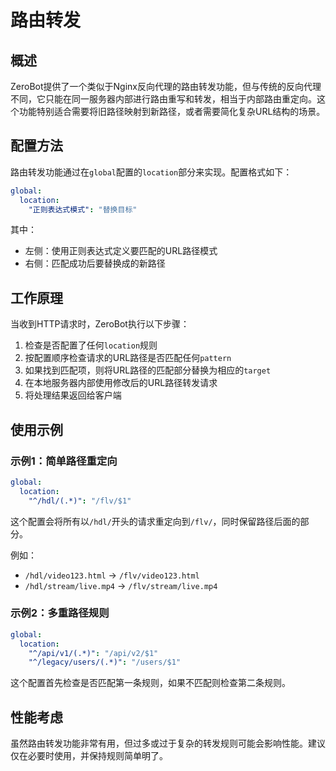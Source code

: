 # 路由转发

## 概述

ZeroBot提供了一个类似于Nginx反向代理的路由转发功能，但与传统的反向代理不同，它只能在同一服务器内部进行路由重写和转发，相当于内部路由重定向。这个功能特别适合需要将旧路径映射到新路径，或者需要简化复杂URL结构的场景。

## 配置方法

路由转发功能通过在`global`配置的`location`部分来实现。配置格式如下：

```yaml
global:
  location:
    "正则表达式模式": "替换目标"
```

其中：
- 左侧：使用正则表达式定义要匹配的URL路径模式
- 右侧：匹配成功后要替换成的新路径

## 工作原理

当收到HTTP请求时，ZeroBot执行以下步骤：

1. 检查是否配置了任何`location`规则
2. 按配置顺序检查请求的URL路径是否匹配任何`pattern`
3. 如果找到匹配项，则将URL路径的匹配部分替换为相应的`target`
4. 在本地服务器内部使用修改后的URL路径转发请求
5. 将处理结果返回给客户端

## 使用示例

### 示例1：简单路径重定向

```yaml
global:
  location:
    "^/hdl/(.*)": "/flv/$1"
```

这个配置会将所有以`/hdl/`开头的请求重定向到`/flv/`，同时保留路径后面的部分。

例如：
- `/hdl/video123.html` → `/flv/video123.html`
- `/hdl/stream/live.mp4` → `/flv/stream/live.mp4`

### 示例2：多重路径规则

```yaml
global:
  location:
    "^/api/v1/(.*)": "/api/v2/$1"
    "^/legacy/users/(.*)": "/users/$1"
```

这个配置首先检查是否匹配第一条规则，如果不匹配则检查第二条规则。


## 性能考虑

虽然路由转发功能非常有用，但过多或过于复杂的转发规则可能会影响性能。建议仅在必要时使用，并保持规则简单明了。
